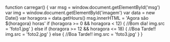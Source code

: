 function carregar() {
	var msg = window.document.getElementById('msg')
	var img = window.document.getElementById('imagem')
	var data = new Date()
	var horagora = data.getHours()
	msg.innerHTML = 'Agora são ${horagora} horas'
	if (horagora >= 0 && horagora < 12) {
		//Bom dia!
	img.src = 'foto1.jpg'
	} else if (horagora >= 12 && horagora <= 18) {
		//Boa Tarde!!
	img.src = 'foto2.jpg'
	} else	{
		//Boa Tarde!!
	img.src = 'foto3.jpg'
	}
}

